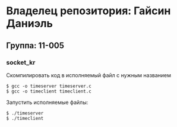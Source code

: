 # Владелец репозитория: Гайсин Даниэль
## Группа: 11-005

### socket_kr
Скомпилировать код в исполняемый файл с нужным названием

    $ gcc -o timeserver timeserver.c
    $ gcc -o timeclient timeclient.c

Запустить исполняемые файлы:

    $ ./timeserver
    $ ./timeclient
